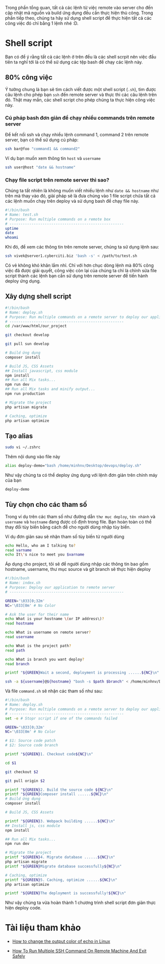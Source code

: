Trong phần tổng quan, tất cả các lệnh từ việc remote vào server cho đến cập nhật mã nguồn và build ứng dụng đều cần thực hiện thủ công. Trong phần tiếp theo, chúng ta hãy sử dụng shell script để thực hiện tất cả các công việc đó chỉ bằng 1 lệnh nhé :D.

# Shell script

Bạn có để ý rằng tất cả các lệnh ở trên đều là các shell scrpit nên việc đầu tiên ta nghĩ tới là có thể sử dụng các tệp bash để chạy các lệnh này.

## 80% công việc

Ý tưởng chung là bạn sẽ tìm cách viết được một shell script (`.sh`), tìm được câu lệnh cho phép bạn `ssh` đến remote server và thực thi các câu lệnh trên đó. Thật may mắn, các shell script cho phép chúng ta thực hiện công việc này.

### Cú pháp bash đơn giản để chạy nhiều commands trên remote server

Để kết nối ssh và chạy nhiều lệnh command 1, command 2 trên remote server, bạn có thể sử dụng cú pháp:

```bash
ssh bar@foo "command1 && command2"
```

Ví dụ bạn muốn xem thông tin `host` và `username`

```bash
ssh user@host "date && hostname"
```

### Chạy file script trên remote server thì sao?

Chúng ta tất nhiên là không muốn viết nhiều lệnh như `date && hostname` như trên mà thay vào đó, giải pháp sẽ là đưa chúng vào 1 file script chứa tất cả các lệnh muốn chạy trên deploy và sử dụng bash để chạy file này.

```bash
#!/bin/bash
# Name: test.sh
# Purpose: Run multiple commands on a remote box
# ----------------------------------------------------
uptime
date
whoami
```

Khi đó, để xem các thông tin trên remote server, chúng ta sử dụng lệnh sau:

```bash
ssh vivek@server1.cyberciti.biz 'bash -s' < /path/to/test.sh
```

Có vẻ không khó khăn lắm nhỉ. Chỉ với hơn chục dòng lệnh mà 80% công việc đã được giải quyết, công việc còn lại của chúng ta chỉ là chỉnh sửa file script thành các lệnh bạn cần sử dụng trên remote server để tiến hành deploy ứng dụng.

## Xây dựng shell script

```bash
#!/bin/bash
# Name: deploy.sh
# Purpose: Run multiple commands on a remote server to deploy our application
# ----------------------------------------------------
cd /var/www/html/our_project

git checkout develop

git pull sun develop

# Build ứng dụng
composer install

# Build JS, CSS Assets
## Install javascript, css module
npm install
## Run all Mix tasks...
npm run dev
## Run all Mix tasks and minify output...
npm run production

# Migrate the project
php artisan migrate

# Caching, optimize
php artisan optimize
```

## Tạo alias

```bash
sudo vi ~/.zshrc
```

Thêm nội dung vào file này

```bash
alias deploy-demo="bash /home/minhnv/Desktop/devops/deploy.sh"
```

Như vậy chúng ta có thể deploy ứng dụng với lệnh đơn giản trên chính máy của bạn

```bash
deploy-demo
```

## Tùy chọn cho các tham số

Trong ví dụ trên các tham số như đường dẫn `thư mục deploy`, `tên nhánh` và `username` và `hostname` đang được cố định trong file. Bạn hoàn toàn có thể thay đổi tùy biến bằng cách để cho người dùng nhập tùy biến.

Ví dụ đơn giản sau sẽ nhận tham số tùy biến từ người dùng

```bash
echo Hello, who am I talking to?
read varname
echo It\'s nice to meet you $varname
```

Áp dụng cho project, tôi sẽ để người dùng nhập các thông tin bao gồm hostname, username, thư mục source và git branch sẽ thực hiện deploy

```bash
#!/bin/bash
# Name: index.sh
# Purpose: Deploy our application to remote server
# ----------------------------------------------------

GREEN='\033[0;32m'
NC='\033[0m' # No Color

# Ask the user for their name
echo What is your hostname \(or IP address\)?
read hostname

echo What is username on remote server?
read username

echo What is the project path?
read path

echo What is branch you want deploy?
read branch

printf "${GREEN}Wait a second, deployment is processing ......${NC}\n"

ssh -a ${username}@${hostname} "bash -s $path $branch" < /home/minhnv/Desktop/devops/command.sh
```

Và file `command.sh` sẽ nhận các tham số như sau:

```bash
#!/bin/bash
# Name: deploy.sh
# Purpose: Run multiple commands on a remote server to deploy our application
# ----------------------------------------------------
set -e # Stopr script if one of the commands failed

GREEN='\033[0;32m'
NC='\033[0m' # No Color

# $1: Source code patch
# $2: Source code branch

printf "${GREEN}1. Checkout code${NC}\n"

cd $1

git checkout $2

git pull origin $2

printf "${GREEN}2. Build the source code ${NC}\n"
printf "${GREEN}Composer install ......${NC}\n"
# Build ứng dụng
composer install

# Build JS, CSS Assets

printf "${GREEN}3. Webpack building ......${NC}\n"
## Install js, css module
npm install

## Run all Mix tasks...
npm run dev

# Migrate the project
printf "${GREEN}4. Migrate database ......${NC}\n"
php artisan migrate
printf "${GREEN}Migrate database successfully${NC}\n"

# Caching, optimize
printf "${GREEN}5. Caching, optimize ......${NC}\n"
php artisan optimize

printf "${GREEN}The deployment is successfully!${NC}\n"
```

Như vậy chúng ta vừa hoàn thành 1 chương trình shell script đơn giản thực hiện deploy code.

# Tài liệu tham khảo

- [How to change the output color of echo in Linux](https://stackoverflow.com/questions/5947742/how-to-change-the-output-color-of-echo-in-linux)

- [How To Run Multiple SSH Command On Remote Machine And Exit Safely](https://www.cyberciti.biz/faq/linux-unix-osx-bsd-ssh-run-command-on-remote-machine-server/)
